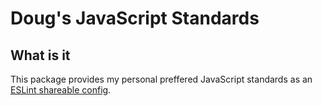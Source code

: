 # Doug's JavaScript Standards

## What is it

This package provides my personal preffered JavaScript standards as an [ESLint shareable config](https://eslint.org/docs/developer-guide/shareable-configs).
